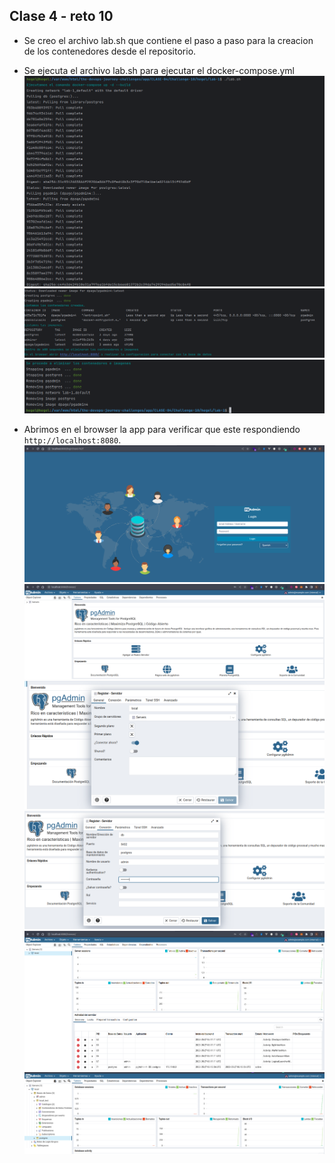 ## Clase 4 - reto 10

* Se creo el archivo lab.sh que contiene el paso a paso para la creacion de los contenedores desde el repositorio.
* Se ejecuta el archivo lab.sh para ejecutar el docker-compose.yml
![Ejecutar el archivo lab.sh](img-7.png)
![Ejecutar el archivo lab.sh](img-8.png)
![Ejecutar el archivo lab.sh](img-9.png)

* Abrimos en el browser la app para verificar que este respondiendo `http://localhost:8080`.
![pgAdmin http://localhost:8080](img-1.png)
![pgAdmin http://localhost:8080](img-2.png)
![pgAdmin http://localhost:8080](img-3.png)
![pgAdmin http://localhost:8080](img-4.png)
![pgAdmin http://localhost:8080](img-5.png)
![pgAdmin http://localhost:8080](img-6.png)